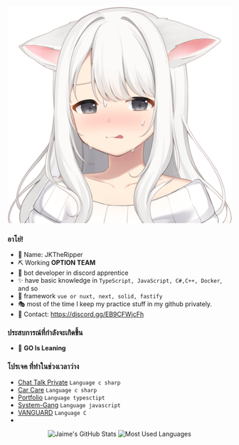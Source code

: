 <p align="center">
  <img src="11.png">
</p>



### อาโย่!

- 🍒 Name: JKTheRipper
- ⛏ Working  **OPTION TEAM** 
- 🎨 bot developer in discord apprentice
- ✨ have basic knowledge in `TypeScript, JavaScript, C#,C++, Docker`, and so
- 🎃 framework `vue or nuxt, next, solid, fastify`
- 🎭 most of the time I keep my practice stuff in my github privately.
- 💬 Contact: https://discord.gg/EB9CFWjcFh

### ประสบการณ์ที่กำลังจะเกิดขึ้น
- 🔭 **GO Is Leaning**

### โปรเจค ที่ทำในช่วงเวลาว่าง
- [Chat Talk Private](https://github.com/JKTheRipperTH/chat-g) `Language c sharp`
- [Car Care](https://github.com/JKTheRipperTH/car-care) `Language c sharp`
- [Portfolio](https://github.com/JKTheRipperTH/car-care) `Language typesctipt`
- [System-Gang](https://github.com/JKTheRipperTH/System-Gang) `Language javascript`
- [VANGUARD](https://github.com/JKTheRipperTH/InjectorVANGUARD) `Language C`
- 
<p align="center">
    <img alt="Jaime's GitHub Stats" height="160em"  src="https://github-readme-stats.vercel.app/api?username=JKTheRipperTH&theme=material-palenight&show_icons=true">
    <img alt="Most Used Languages" height="160em" src="https://lanyard.cnrad.dev/api/827530462675075102" >
</p>
